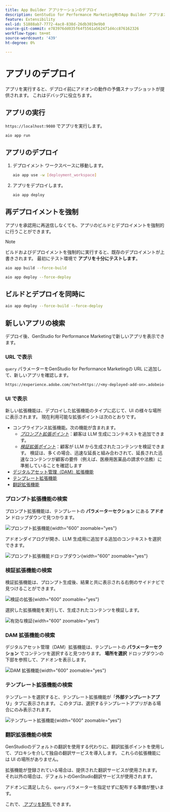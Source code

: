 ```yaml
---
title: App Builder アプリケーションのデプロイ
description: GenStudio for Performance Marketing用のApp Builder アプリまたはアドオンをデプロイします。
feature: Extensibility
exl-id: 51888ab7-7772-4ac8-838d-26db3019e9b0
source-git-commit: e783976dd035f64f5561a562471d4cc876162326
workflow-type: tm+mt
source-wordcount: '439'
ht-degree: 0%

---
```


# アプリのデプロイ

アプリを実行すると、デプロイ前にアドオンの動作の予備スナップショットが提供されます。 これはデバッグに役立ちます。

## アプリの実行

`https://localhost:9080` でアプリを実行します。

```bash
aio app run
```

## アプリのデプロイ

1. デプロイメント ワークスペースに移動します。

   ```bash
   aio app use -w [deployment_workspace]
   ```

2. アプリをデプロイします。

   ```bash
   aio app deploy
   ```

## 再デプロイメントを強制

アプリを承認用に再送信しなくても、アプリのビルドとデプロイメントを強制的に行うことができます。

>[!NOTE]
>
>ビルドおよびデプロイメントを強制的に実行すると、既存のデプロイメントが上書きされます。 最初にテスト環境で **アプリを十分にテストします**。

```bash
aio app build --force-build
```

```bash
aio app deploy --force-deploy
```

## ビルドとデプロイを同時に

```bash
aio app deploy --force-build --force-deploy
```

## 新しいアプリの検索

デプロイ後、GenStudio for Performance Marketingで新しいアプリを表示できます。

### URL で表示

`query` パラメーターをGenStudio for Performance Marketingの URL に追加して、新しいアプリを確認します。

```txt
https://experience.adobe.com/?ext=https://<my-deployed-add-on>.adobeio-static.net/index.html#/@<ims-org>/genstudio/create
```

### UI で表示

新しい拡張機能は、デプロイした拡張機能のタイプに応じて、UI の様々な場所に表示されます。 現在利用可能な拡張ポイントは次のとおりです。

* コンプライアンス拡張機能。次の機能が含まれます。
   * [*プロンプト拡張ポイント*](#find-prompt-extensions)：顧客は LLM 生成にコンテキストを追加できます。
   * [*検証拡張ポイント*](#find-validation-extensions)：顧客が LLM から生成されたコンテンツを検証できます。 検証は、多くの場合、迅速な延長と組み合わされて、延長された迅速なコンテンツが顧客の要件（例えば、医療用医薬品の請求や法務）に準拠していることを確認します
* [デジタルアセット管理（DAM）拡張機能](#find-dam-extensions)
* [テンプレート拡張機能](#find-template-extensions)
* [翻訳拡張機能](#find-translation-extensions)

### プロンプト拡張機能の検索

プロンプト拡張機能は、テンプレートの **パラメーターセクション** にある **アドオン** ドロップダウンで見つかります。

![ プロンプト拡張機能 ](./select-prompt-ext.png){width="600" zoomable="yes"}

アドオンダイアログが開き、LLM 生成用に追加する追加のコンテキストを選択できます。

![ プロンプト拡張機能ドロップダウン ](./select-prompt-dropdown.png){width="600" zoomable="yes"}

### 検証拡張機能の検索

検証拡張機能は、プロンプト生成後、結果と共に表示される右側のサイドナビで見つけることができます。

![ 検証の拡張 ](./validation-ext.png){width="600" zoomable="yes"}

選択した拡張機能を実行して、生成されたコンテンツを検証します。

![ 有効な検証 ](./validation-valid.png){width="600" zoomable="yes"}

### DAM 拡張機能の検索

デジタルアセット管理（DAM）拡張機能は、テンプレートの **パラメーターセクション** でコンテンツを選択すると見つかります。 **場所を選択** ドロップダウンの下部を参照して、アドオンを表示します。

![DAM 拡張機能 ](./dam-ext.png){width="600" zoomable="yes"}

### テンプレート拡張機能の検索

テンプレートを選択すると、テンプレート拡張機能が「**外部テンプレートアプリ**」タブに表示されます。 このタブは、選択するテンプレートアプリがある場合にのみ表示されます。

![ テンプレート拡張機能 ](./template-ext.png){width="600" zoomable="yes"}


### 翻訳拡張機能の検索

GenStudioのデフォルトの翻訳を使用する代わりに、翻訳拡張ポイントを使用して、プロキシを介して独自の翻訳サービスを導入します。
これらの拡張機能には UI の場所がありません。

拡張機能が登録されている場合は、提供された翻訳サービスが使用されます。 それ以外の場合は、デフォルトのGenStudio翻訳サービスが使用されます。



アドオンに満足したら、`query` パラメーターを指定せずに配布する準備が整います。

これで、[ アプリを配布 ](distribute-app.md) できます。
